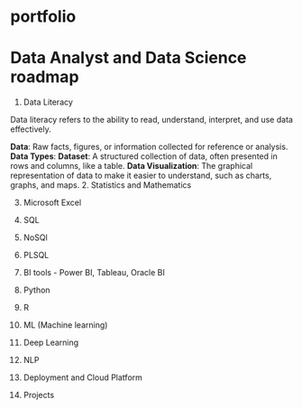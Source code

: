 # portfolio
# Data Analyst and Data Science roadmap
1. Data Literacy

Data literacy refers to the ability to read, understand, interpret, and use data effectively. 

**Data**: Raw facts, figures, or information collected for reference or analysis.
**Data Types**: 
**Dataset**: A structured collection of data, often presented in rows and columns, like a table.
**Data Visualization**: The graphical representation of data to make it easier to understand, such as charts, graphs, and maps.
2. Statistics and Mathematics

3. Microsoft Excel

4. SQL

5. NoSQl

6. PLSQL

7. BI tools - Power BI, Tableau, Oracle BI

8. Python

9. R

10. ML (Machine learning)

11. Deep Learning

12. NLP

13. Deployment and Cloud Platform

14. Projects

